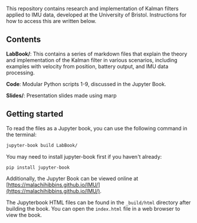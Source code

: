 This repository contains research and implementation of Kalman filters applied to IMU data, developed at the University of Bristol. Instructions for how to access this are written below.

## Contents

**LabBook/**: This contains a series of markdown files that explain the theory and implementation of the Kalman filter in various scenarios, including examples with velocity from position, battery output, and IMU data processing.

**Code**: Modular Python scripts 1-9, discussed in the Jupyter Book.

**Slides/**: Presentation slides made using marp

## Getting started

To read the files as a Jupyter book, you can use the following command in the terminal:

```bash
jupyter-book build LabBook/
```

You may need to install jupyter-book first if you haven't already:

```bash
pip install jupyter-book
```

Additionally, the Jupyter Book can be viewed online at [https://malachihibbins.github.io/IMU/](https://malachihibbins.github.io/IMU/).

The Jupyterbook HTML files can be found in the `_build/html` directory after building the book. You can open the `index.html` file in a web browser to view the book.

